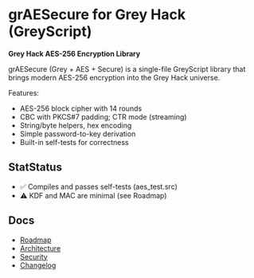 # grAESecure for Grey Hack (GreyScript)

**Grey Hack AES-256 Encryption Library**

grAESecure (Grey + AES + Secure) is a single-file GreyScript library that brings
modern AES-256 encryption into the Grey Hack universe.  

Features:
- AES-256 block cipher with 14 rounds
- CBC with PKCS#7 padding; CTR mode (streaming)
- String/byte helpers, hex encoding
- Simple password-to-key derivation
- Built-in self-tests for correctness

## StatStatus
- ✅ Compiles and passes self-tests (aes_test.src)
- ⚠️ KDF and MAC are minimal (see Roadmap)

## Docs
- [Roadmap](ROADMAP.md)
- [Architecture](docs/ARCHITECTURE.md)
- [Security](docs/SECURITY.md)
- [Changelog](CHANGELOG.md)